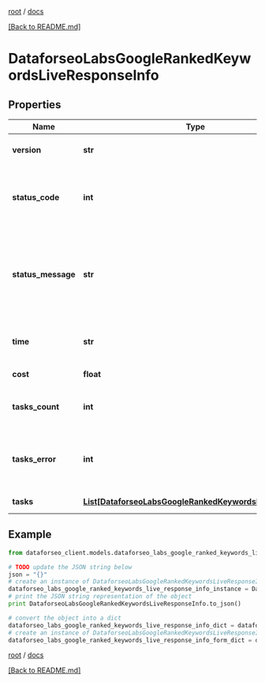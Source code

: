 [root](./../ "root") / [docs](./ "docs")

[[Back to README.md]](./../README.md "[Back to README.md]")

# DataforseoLabsGoogleRankedKeywordsLiveResponseInfo

## Properties

Name | Type | Description | Notes
------------ | ------------- | ------------- | -------------
**version** | **str** | the current version of the API | [optional]
**status_code** | **int** | general status code you can find the full list of the response codes here | [optional]
**status_message** | **str** | general informational message you can find the full list of general informational messages here | [optional]
**time** | **str** | total execution time, seconds | [optional]
**cost** | **float** | total tasks cost, USD | [optional]
**tasks_count** | **int** | the number of tasks in the tasks array | [optional]
**tasks_error** | **int** | the number of tasks in the tasks array returned with an error | [optional]
**tasks** | [**List[DataforseoLabsGoogleRankedKeywordsLiveTaskInfo]**](DataforseoLabsGoogleRankedKeywordsLiveTaskInfo.md) | array of tasks | [optional]

## Example

```python
from dataforseo_client.models.dataforseo_labs_google_ranked_keywords_live_response_info import DataforseoLabsGoogleRankedKeywordsLiveResponseInfo

# TODO update the JSON string below
json = "{}"
# create an instance of DataforseoLabsGoogleRankedKeywordsLiveResponseInfo from a JSON string
dataforseo_labs_google_ranked_keywords_live_response_info_instance = DataforseoLabsGoogleRankedKeywordsLiveResponseInfo.from_json(json)
# print the JSON string representation of the object
print DataforseoLabsGoogleRankedKeywordsLiveResponseInfo.to_json()

# convert the object into a dict
dataforseo_labs_google_ranked_keywords_live_response_info_dict = dataforseo_labs_google_ranked_keywords_live_response_info_instance.to_dict()
# create an instance of DataforseoLabsGoogleRankedKeywordsLiveResponseInfo from a dict
dataforseo_labs_google_ranked_keywords_live_response_info_form_dict = dataforseo_labs_google_ranked_keywords_live_response_info.from_dict(dataforseo_labs_google_ranked_keywords_live_response_info_dict)
```

  

[root](./../ "root") / [docs](./ "docs")

[[Back to README.md]](./../README.md "[Back to README.md]")